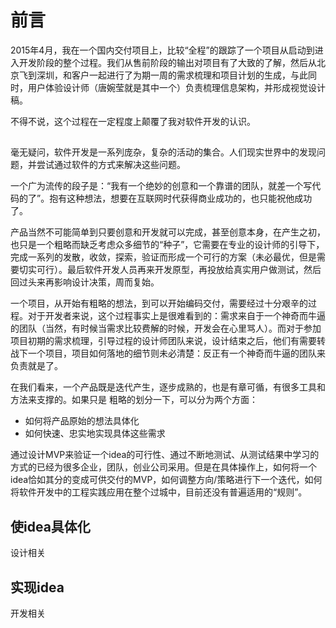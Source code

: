 # 前言

2015年4月，我在一个国内交付项目上，比较“全程”的跟踪了一个项目从启动到进入开发阶段的整个过程。我们从售前阶段的输出对项目有了大致的了解，然后从北京飞到深圳，和客户一起进行了为期一周的需求梳理和项目计划的生成，与此同时，用户体验设计师（唐婉莹就是其中一个）负责梳理信息架构，并形成视觉设计稿。

不得不说，这个过程在一定程度上颠覆了我对软件开发的认识。

## 

毫无疑问，软件开发是一系列庞杂，复杂的活动的集合。人们现实世界中的发现问题，并尝试通过软件的方式来解决这些问题。

一个广为流传的段子是：“我有一个绝妙的创意和一个靠谱的团队，就差一个写代码的了”。抱有这种想法，想要在互联网时代获得商业成功的，也只能祝他成功了。

产品当然不可能简单到只要创意和开发就可以完成，甚至创意本身，在产生之初，也只是一个粗略而缺乏考虑众多细节的“种子”，它需要在专业的设计师的引导下，完成一系列的发散，收敛，探索，验证而形成一个可行的方案（未必最优，但是需要切实可行）。最后软件开发人员再来开发原型，再投放给真实用户做测试，然后回过头来再影响设计决策，周而复始。

一个项目，从开始有粗略的想法，到可以开始编码交付，需要经过十分艰辛的过程。对于开发者来说，这个过程事实上是很难看到的：需求来自于一个神奇而牛逼的团队（当然，有时候当需求比较费解的时候，开发会在心里骂人）。而对于参加项目初期的需求梳理，引导过程的设计师团队来说，设计结束之后，他们有需要转战下一个项目，项目如何落地的细节则未必清楚：反正有一个神奇而牛逼的团队来负责就是了。

在我们看来，一个产品既是迭代产生，逐步成熟的，也是有章可循，有很多工具和方法来支撑的。如果只是
粗略的划分一下，可以分为两个方面：

-  如何将产品原始的想法具体化
-  如何快速、忠实地实现具体这些需求

通过设计MVP来验证一个idea的可行性、通过不断地测试、从测试结果中学习的方式的已经为很多企业，团队，创业公司采用。但是在具体操作上，如何将一个idea恰如其分的变成可供交付的MVP，如何调整方向/策略进行下一个迭代，如何将软件开发中的工程实践应用在整个过城中，目前还没有普遍适用的“规则”。

## 使idea具体化

设计相关

## 实现idea

开发相关

